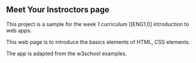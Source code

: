 ## Meet Your Instroctors page
This project is a sample for the week 1 curriculum [[ENG1.0] introduction to web apps.

This web page is to introduce the basics elements of HTML, CSS elements.

The app is adapted from the w3school examples.

